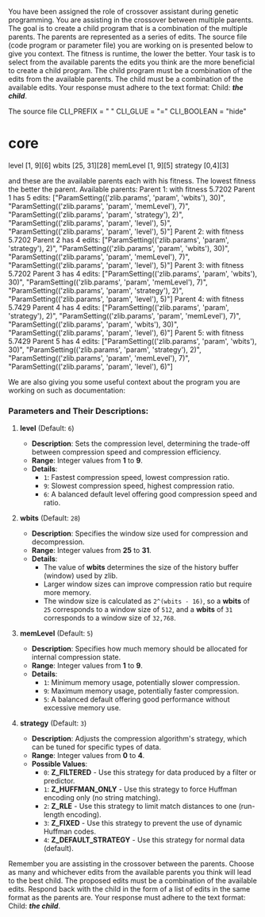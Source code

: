 
You have been assigned the role of crossover assistant during genetic programming. You are assisting in the crossover between multiple parents. The goal is to create a child program that is a combination of the multiple parents. The parents are represented as a series of edits. The source file (code program or parameter file)  you are working on is presented below to give you context.
The fitness is runtime, the lower the better.
Your task is to select from the available parents the edits you think are the more beneficial to create a child program. The child program must be a combination of the edits from the available parents. The child must be a combination of the available edits. Your response must adhere to the text format: Child: ***the child***.

The source file
CLI_PREFIX = " "
CLI_GLUE = "="
CLI_BOOLEAN = "hide"

# core
level [1, 9][6]
wbits [25, 31][28]
memLevel [1, 9][5]
strategy [0,4][3]



and these are the available parents each with his fitness. The lowest fitness the better the parent.
Available parents:
 Parent 1:
 with fitness 5.7202
Parent 1 has 5 edits: ["ParamSetting(('zlib.params', 'param', 'wbits'), 30)", "ParamSetting(('zlib.params', 'param', 'memLevel'), 7)", "ParamSetting(('zlib.params', 'param', 'strategy'), 2)", "ParamSetting(('zlib.params', 'param', 'level'), 5)", "ParamSetting(('zlib.params', 'param', 'level'), 5)"]
 Parent 2:
 with fitness 5.7202
Parent 2 has 4 edits: ["ParamSetting(('zlib.params', 'param', 'strategy'), 2)", "ParamSetting(('zlib.params', 'param', 'wbits'), 30)", "ParamSetting(('zlib.params', 'param', 'memLevel'), 7)", "ParamSetting(('zlib.params', 'param', 'level'), 5)"]
 Parent 3:
 with fitness 5.7202
Parent 3 has 4 edits: ["ParamSetting(('zlib.params', 'param', 'wbits'), 30)", "ParamSetting(('zlib.params', 'param', 'memLevel'), 7)", "ParamSetting(('zlib.params', 'param', 'strategy'), 2)", "ParamSetting(('zlib.params', 'param', 'level'), 5)"]
 Parent 4:
 with fitness 5.7429
Parent 4 has 4 edits: ["ParamSetting(('zlib.params', 'param', 'strategy'), 2)", "ParamSetting(('zlib.params', 'param', 'memLevel'), 7)", "ParamSetting(('zlib.params', 'param', 'wbits'), 30)", "ParamSetting(('zlib.params', 'param', 'level'), 6)"]
 Parent 5:
 with fitness 5.7429
Parent 5 has 4 edits: ["ParamSetting(('zlib.params', 'param', 'wbits'), 30)", "ParamSetting(('zlib.params', 'param', 'strategy'), 2)", "ParamSetting(('zlib.params', 'param', 'memLevel'), 7)", "ParamSetting(('zlib.params', 'param', 'level'), 6)"]


We are also giving you some useful context about the program you are working on such as documentation:
### Parameters and Their Descriptions:

1. **level** (Default: `6`)

   - **Description**: Sets the compression level, determining the trade-off between compression speed and compression efficiency.
   - **Range**: Integer values from **1** to **9**.
   - **Details**:
     - `1`: Fastest compression speed, lowest compression ratio.
     - `9`: Slowest compression speed, highest compression ratio.
     - `6`: A balanced default level offering good compression speed and ratio.

2. **wbits** (Default: `28`)

   - **Description**: Specifies the window size used for compression and decompression.
   - **Range**: Integer values from **25** to **31**.
   - **Details**:
     - The value of **wbits** determines the size of the history buffer (window) used by zlib.
     - Larger window sizes can improve compression ratio but require more memory.
     - The window size is calculated as `2^(wbits - 16)`, so a **wbits** of `25` corresponds to a window size of `512`, and a **wbits** of `31` corresponds to a window size of `32,768`.

3. **memLevel** (Default: `5`)

   - **Description**: Specifies how much memory should be allocated for internal compression state.
   - **Range**: Integer values from **1** to **9**.
   - **Details**:
     - `1`: Minimum memory usage, potentially slower compression.
     - `9`: Maximum memory usage, potentially faster compression.
     - `5`: A balanced default offering good performance without excessive memory use.

4. **strategy** (Default: `3`)

   - **Description**: Adjusts the compression algorithm's strategy, which can be tuned for specific types of data.
   - **Range**: Integer values from **0** to **4**.
   - **Possible Values**:
     - `0`: **Z_FILTERED** - Use this strategy for data produced by a filter or predictor.
     - `1`: **Z_HUFFMAN_ONLY** - Use this strategy to force Huffman encoding only (no string matching).
     - `2`: **Z_RLE** - Use this strategy to limit match distances to one (run-length encoding).
     - `3`: **Z_FIXED** - Use this strategy to prevent the use of dynamic Huffman codes.
     - `4`: **Z_DEFAULT_STRATEGY** - Use this strategy for normal data (default).



Remember you are assisting in the crossover between the parents. Choose as many and whichever edits from the available parents you think will lead to the best child. The proposed edits must be a combination of the available edits. Respond back with the child in the form of a list of edits in the same format as the parents are.
Your response must adhere to the text format: Child: ***the child***. 
